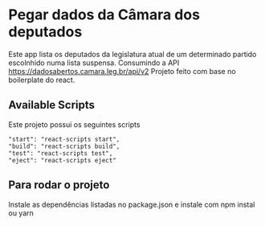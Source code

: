# Pegar dados da Câmara dos deputados

Este app lista os deputados da legislatura atual de um determinado partido escolnhido numa lista suspensa.
Consumindo a API https://dadosabertos.camara.leg.br/api/v2 
Projeto feito com base no boilerplate do react.


## Available Scripts
Este projeto possui os seguintes scripts

    "start": "react-scripts start",
    "build": "react-scripts build",
    "test": "react-scripts test",
    "eject": "react-scripts eject"

## Para rodar o projeto
Instale as dependências listadas no package.json e instale com npm instal ou yarn    